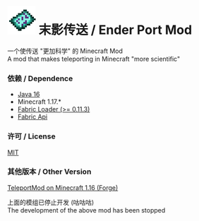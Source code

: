 # ![Icon](src/main/resources/enderport.png) 末影传送 / Ender Port Mod
一个使传送 "更加科学" 的 Minecraft Mod  
A mod that makes teleporting in Minecraft "more scientific"


### 依赖 / Dependence
* [Java 16](https://jdk.java.net/java-se-ri/16 "OpenJdk 16")
* Minecraft 1.17.*
* [Fabric Loader (>= 0.11.3)](https://fabricmc.net/)
* [Fabric Api](https://minecraft.curseforge.com/projects/fabric/files)


### 许可 / License
[MIT](LICENSE)


### 其他版本 / Other Version
[TeleportMod on Minecraft 1.16 (Forge)](https://github.com/Stars-sea/TeleportMod)

上面的模组已停止开发 (咕咕咕)  
The development of the above mod has been stopped

